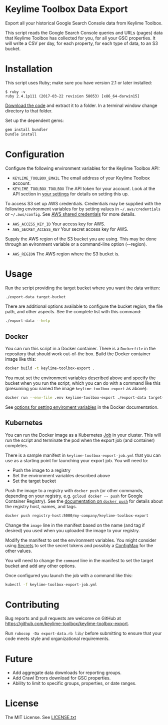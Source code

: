 # Keylime Toolbox Data Export

Export all your historical Google Search Console data from Keylime Toolbox.

This script reads the Google Search Console queries and URLs (pages) data 
that Keylime Toolbox has collected for you, for all your GSC properties. It will
write a CSV per day, for each property, for each type of data, to an S3 bucket.

# Installation

This script uses Ruby; make sure you have version 2.1 or later installed:

```
$ ruby -v
ruby 2.4.1p111 (2017-03-22 revision 58053) [x86_64-darwin15]
```

[Download the code](https://github.com/keylimetoolbox/keylime-toolbox-export/archive/master.zip) 
and extract it to a folder. In a terminal window change directory to that folder.

Set up the dependent gems:
 
```bash
gem install bundler
bundle install
```

# Configuration

Configure the following environment variables for the Keylime Toolbox API:

- `KEYLIME_TOOLBOX_EMAIL`  The email address of your Keylime Toolbox account.
- `KEYLIME_TOOLBOX_TOOLBOX`  The API token for your account. Look at the API section in 
[your settings](https://app.keylime.io/settings/profile) for details on setting this up.

To access S3 set up AWS credentials. Credentials may be supplied with the following environment 
variables for by setting values in `~/.aws/credentials` or `~/.aws/config`. See 
[AWS shared credentials](https://aws.amazon.com/blogs/security/a-new-and-standardized-way-to-manage-credentials-in-the-aws-sdks/)
for more details.

- `AWS_ACCESS_KEY_ID`      Your access key for AWS.
- `AWS_SECRET_ACCESS_KEY`  Your secret access key for AWS.

Supply the AWS region of the S3 bucket you are using. This may be done through 
an evironment variable or a command-line option (--region). 

- `AWS_REGION`             The AWS region where the S3 bucket is.


# Usage

Run the script providing the target bucket where you want the data written:

```bash
./export-data target-bucket
```

There are additional options available to configure the bucket region, the file path, and other
aspects. See the complete list with this command:

```bash
./export-data --help
```

## Docker

You can run this script in a Docker container. There is a `Dockerfile` in the repository
that should work out-of-the box. Build the Docker container image like this:

```bash
docker build -t keylime-toolbox-export .
```

You must set the environment variables described above and specify the bucket when you run 
the script, which you can do with a command like this (presuming you named the image
`keylime-toolbox-export` as above):

```bash
docker run --env-file .env keylime-toolbox-export ./export-data target-bucket
```

See [options for setting enviroment variables](https://docs.docker.com/engine/reference/commandline/run/#set-environment-variables--e---env---env-file)
in the Docker documentation.

## Kubernetes

You can run the Docker image as a Kubernetes
[Job](https://kubernetes.io/docs/concepts/workloads/controllers/jobs-run-to-completion/)
in your cluster. This will run the script and terminate the pod when the export job (and
container) completes.

There is a sample manifest in `keylime-toolbox-export-job.yml` that you can use as a
starting point for launching your export job. You will need to:
- Push the image to a registry
- Set the environment variables described above
- Set the target bucket

Push the image to a registry with `docker push` (or other commands, depending on your
registry, e.g. `gcloud docker -- push` for Google Container Registry). See the [documentation
on `docker push`](https://docs.docker.com/engine/reference/commandline/push/) for details
about the registry host, names, and tags.

```bash
docker push registry-host:5000/my-company/keylime-toolbox-export
```

Change the `image` line in the manifest based on the name (and tag if desired) you used
when you uploaded the image to your registry.

Modify the manifest to set the environment variables. You might consider using
[Secrets](https://kubernetes.io/docs/concepts/configuration/secret/) to set the secret tokens
and possibly a
[ConfigMap](https://kubernetes.io/docs/tasks/configure-pod-container/configure-pod-configmap/)
for the other values.

You will need to change the `command` line in the manifest to set the target bucket and add
any other options.

Once configured you launch the job with a command like this:

```bash
kubectl -f keylime-toolbox-export-job.yml
```

# Contributing

Bug reports and pull requests are welcome on GitHub at 
https://github.com/keylime-toolbox/keylime-toolbox-export.

Run `rubocop -Da export-data.rb lib/` before submitting to ensure that your code
meets style and organizational requirements.

# Future

- Add aggregate data downloads for reporting groups.
- Add Crawl Errors download for GSC properties.
- Ability to limit to specific groups, properties, or date ranges.

# License

The MIT License. See [LICENSE.txt](LICENSE.txt)

